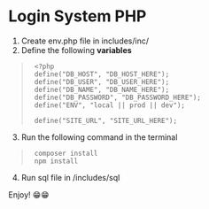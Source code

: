 # Login System PHP
1. Create env.php file in includes/inc/
2. Define the following **variables**

>      <?php
>      define("DB_HOST", "DB_HOST_HERE");
>      define("DB_USER", "DB_USER_HERE");
>      define("DB_NAME", "DB_NAME_HERE");
>      define("DB_PASSWORD", "DB_PASSWORD_HERE");
>      define("ENV", "local || prod || dev");
>
>      define("SITE_URL", "SITE_URL_HERE");

3. Run the following command in the terminal    
>      composer install
>      npm install

4. Run sql file in /includes/sql 

Enjoy! 😁😁